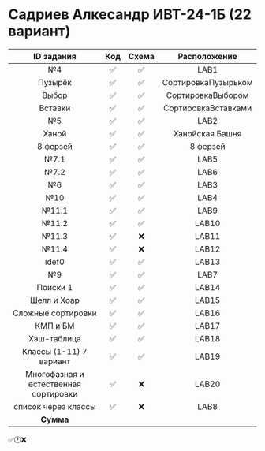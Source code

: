 # Садриев Алкесандр ИВТ-24-1Б (22 вариант)
| ID задания | Код | Схема | Расположение |                                                 
| :----: | :----: | :----: | :----: |
| №4 | ✅ | ✅ | LAB1 |
| Пузырёк | ✅ | ✅ | СортировкаПузырьком |
| Выбор | ✅ | ✅ | СортировкаВыбором |
| Вставки | ✅ | ✅ | СортировкаВставками |
| №5 | ✅ | ✅ | LAB2 |
| Ханой | ✅ | ✅ | Ханойская Башня |
| 8 ферзей | ✅ | ✅ | 8 ферзей |
| №7.1 | ✅ | ✅ | LAB5 |
| №7.2 | ✅ | ✅ | LAB6 |
| №6 | ✅ | ✅ | LAB3 |
| №10 | ✅ | ✅ | LAB4 |
| №11.1 | ✅ | ✅ | LAB9 |
| №11.2 | ✅ | ✅ | LAB10 |
| №11.3 | ✅ | ❌ | LAB11 |
| №11.4 | ✅ | ❌ | LAB12 |
| idef0 | ✅ | ✅ | LAB13 |
| №9 | ✅ | ✅ | LAB7 |
| Поиски 1 | ✅ | ✅ | LAB14 |
| Шелл и Хоар | ✅ | ✅ | LAB15 |
| Сложные сортировки | ✅ | ✅ | LAB16 |
| КМП и БМ | ✅ | ✅ | LAB17 |
| Хэш-таблица | ✅ | ✅ | LAB18 |
| Классы (1-11) 7 вариант | ✅ | ✅ | LAB19 |
| Многофазная и естественная сортировки | ✅ | ❌ | LAB20 |
| список через классы | ✅ | ❌ | LAB8 |
| **Сумма** |  |  |  |
✅🕐❌
